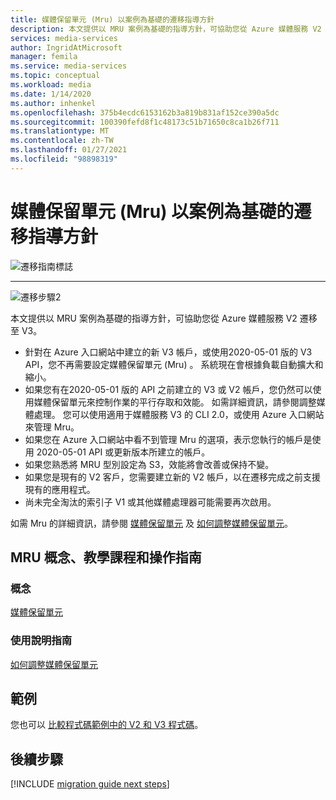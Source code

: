 ```yaml
---
title: 媒體保留單元 (Mru) 以案例為基礎的遷移指導方針
description: 本文提供以 MRU 案例為基礎的指導方針，可協助您從 Azure 媒體服務 V2 遷移至 V3。
services: media-services
author: IngridAtMicrosoft
manager: femila
ms.service: media-services
ms.topic: conceptual
ms.workload: media
ms.date: 1/14/2020
ms.author: inhenkel
ms.openlocfilehash: 375b4ecdc6153162b3a819b831af152ce390a5dc
ms.sourcegitcommit: 100390fefd8f1c48173c51b71650c8ca1b26f711
ms.translationtype: MT
ms.contentlocale: zh-TW
ms.lasthandoff: 01/27/2021
ms.locfileid: "98898319"
---
```

# <a name="media-reserved-units-mrus-scenario-based-migration-guidance"></a>媒體保留單元 (Mru) 以案例為基礎的遷移指導方針

![遷移指南標誌](./media/migration-guide/azure-media-services-logo-migration-guide.svg)

<hr color="#5ea0ef" size="10">

![遷移步驟2](./media/migration-guide/steps-4.svg)

本文提供以 MRU 案例為基礎的指導方針，可協助您從 Azure 媒體服務 V2 遷移至 V3。

- 針對在 Azure 入口網站中建立的新 V3 帳戶，或使用2020-05-01 版的 V3 API，您不再需要設定媒體保留單元 (Mru) 。 系統現在會根據負載自動擴大和縮小。
- 如果您有在2020-05-01 版的 API 之前建立的 V3 或 V2 帳戶，您仍然可以使用媒體保留單元來控制作業的平行存取和效能。 如需詳細資訊，請參閱調整媒體處理。 您可以使用適用于媒體服務 V3 的 CLI 2.0，或使用 Azure 入口網站來管理 Mru。  
- 如果您在 Azure 入口網站中看不到管理 Mru 的選項，表示您執行的帳戶是使用 2020-05-01 API 或更新版本所建立的帳戶。
- 如果您熟悉將 MRU 型別設定為 S3，效能將會改善或保持不變。
- 如果您是現有的 V2 客戶，您需要建立新的 V2 帳戶，以在遷移完成之前支援現有的應用程式。 
- 尚未完全淘汰的索引子 V1 或其他媒體處理器可能需要再次啟用。 

如需 Mru 的詳細資訊，請參閱 [媒體保留單元](concept-media-reserved-units.md) 及 [如何調整媒體保留單元](media-reserved-units-cli-how-to.md)。

## <a name="mru-concepts-tutorials-and-how-to-guides"></a>MRU 概念、教學課程和操作指南

### <a name="concepts"></a>概念

[媒體保留單元](concept-media-reserved-units.md)

### <a name="how-to-guides"></a>使用說明指南

[如何調整媒體保留單元](media-reserved-units-cli-how-to.md)

## <a name="samples"></a>範例

您也可以 [比較程式碼範例中的 V2 和 V3 程式碼](migrate-v-2-v-3-migration-samples.md)。

## <a name="next-steps"></a>後續步驟

[!INCLUDE [migration guide next steps](./includes/migration-guide-next-steps.md)]
